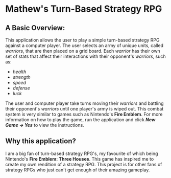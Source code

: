 # Mathew's Turn-Based Strategy RPG

## A Basic Overview:

This application allows the user to play a simple turn-based strategy RPG against a computer player.
The user selects an army of unique units, called *warriors*, that are then placed on a grid board.
Each *warrior* has their own set of stats that affect their interactions with their opponent's *warriors*, such as:

- *health*
- *strength*
- *speed*
- *defense*
- *luck*

The user and computer player take turns moving their *warriors* and battling their opponent's *warriors*
until one player's army is wiped out. 
This combat system is very similar to games such as Nintendo's **Fire Emblem**.
For more information on how to play the game, run the application and click ***New Game -> Yes*** to view the instructions.

## Why this application?

I am a big fan of turn-based strategy RPG's, my favourite of which being Nintendo's **Fire Emblem: Three Houses**.
This game has inspired me to create my own rendition of a strategy RPG.
This project is for other fans of strategy RPGs who just can't get enough of their amazing gameplay.